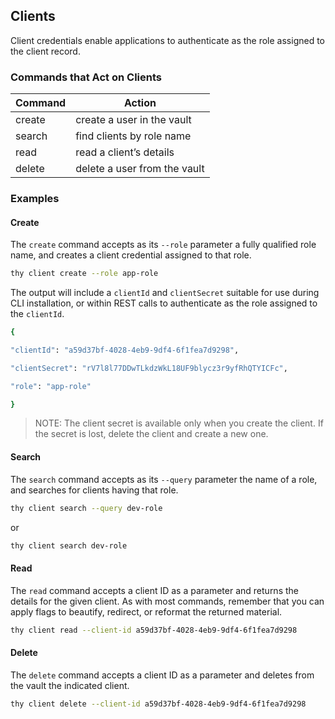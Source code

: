 ﻿[title]: # (Clients)
[tags]: # (,)
[priority]: # (7040)

## Clients

Client credentials enable applications to authenticate as the role assigned to the client record.

### Commands that Act on Clients

| Command | Action |
| ----- | ----- |
| create | create a user in the vault |
| search | find clients by role name |
| read | read a client’s details |
| delete | delete a user from the vault |

### Examples

#### Create

The `create` command accepts as its `--role` parameter a fully qualified role name, and creates a client credential assigned to that role.

```bash
thy client create --role app-role
```

The output will include a `clientId` and `clientSecret` suitable for use during CLI installation, or within REST calls to authenticate as the role assigned to the `clientId`.

```bash
{

"clientId": "a59d37bf-4028-4eb9-9df4-6f1fea7d9298",

"clientSecret": "rV7l8l77DDwTLkdzWkL18UF9blycz3r9yfRhQTYICFc",

"role": "app-role"

}
```

> NOTE: The client secret is available only when you create the client. If the secret is lost, delete the client and create a new one.

#### Search

The `search` command accepts as its `--query` parameter the name of a role, and searches for clients having that role.

```bash
thy client search --query dev-role
```

or

```bash
thy client search dev-role
```

#### Read

The `read` command accepts a client ID as a parameter and returns the details for the given client. As with most commands, remember that you can apply flags to beautify, redirect, or reformat the returned material.

```bash
thy client read --client-id a59d37bf-4028-4eb9-9df4-6f1fea7d9298
```

#### Delete

The `delete` command accepts a client ID as a parameter and deletes from the vault the indicated client.

```bash
thy client delete --client-id a59d37bf-4028-4eb9-9df4-6f1fea7d9298
```
